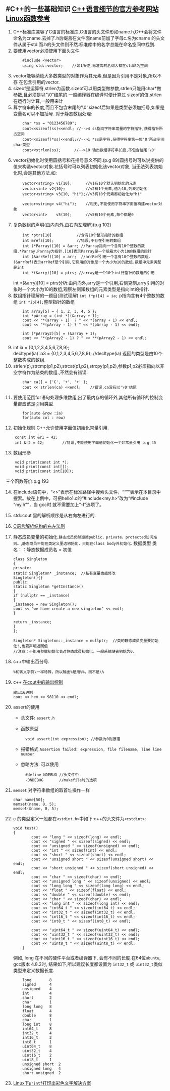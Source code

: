 #C++的一些基础知识
 [C++语言细节的官方参考网站](http://www.cplusplus.com/reference/cctype/)  
 [Linux函数参考](http://linux.die.net/man/3/pthread_join)
[]()
- 

1. C++标准库兼容了C语言的标准库,C语言的头文件形如name.h,C++会将文件命名为cname.去掉了.h后缀且在文件面name前加了字母c.名为cname	的头文件从属于std.而.h的头文件则不然.标准库中的名字总能在命名空间中找到.
2. 要使用vector必须使用下面头文件
    ```
        #include <vector>
        using std::vector;    //如1所述,标准库的名词大都在std命名空间
    ```
3. vector能容纳绝大多数类型的对象作为其元素,但是因为引用不是对象,所以不存      在包含引用的vector.
4. sizeof是运算符,strlen为函数.sizeof可以用类型做参数,strlen只能用char*做参数,且必须是以"\0"结尾的.一般编译器在编译时便计算过	sizeof的值.strlen在运行时计算,一般用来计
5. 算字符串的长度,而且不包含末尾的'\0'.sizeof后如果是类型必须加括号,如果是变量名可以不加括号.
	对于静态数组处理:
	```
	    char *ss = "0123456789";
	    cout<<sizeof(ss)<<endl; //-->4 ss指向字符串常量的字符指针,获得指针所占空间
	    cout<<sizeof(*ss)<<endl;//-->1 *ss是字符.获得字符串第一位'0'所占空间char类型
	    cout<<strlen(ss);      //-->10 输出数组字符串长度,不包含结尾'\0'
	```
6. vector初始化时使用圆括号和花括号意义不同.(p.g 89)圆括号时可以说提供的值来构造vector对象.花括号时可以列表初始化该vector对象,	当无法列表初始化时,会是其他方法.如:
	```
	    vector<string> v1{10};      //v1有10个默认初始化的元素
	    vector<int> v2{10};         //v2有1个元素,值为10,列表初始化
	    vector<string> v3{10, "hi"};//v3有10个元素都初始化为"hi"
	
	    vector<string> v4("hi");    //粗无,不能使用字符串字面值构建vector对象
	    vector<int>    v5(10);      //v5有10个元素,每个都是0
	```
7. 复杂数组的声明(由内向外,由右向左理解)(p.g 102)
	```
	    int *ptrs[10]           //含有10个整形指针的数组
	    int &refs[10];          //错误,不存在引用的数组
	    int (*Parray)[10] = &arr; //Parray指向一个含有10个整数的数组.*Parray,Parray为指针.[10]表示Parray是一个纸箱大小为10的数组的指针
	    int (&arrRef)[10] = arr;  //arrRef引用一个含有10个整数的数组.(&arrRef)表示arrRef是个引用,它引用的对象是一个大小为10的数组.数组中元素类型是int
	    int *(&arry)[10] = ptrs; //array是一个10个int行指针的数组的引用
	```
    int *(&arry)[10] = ptrs分析:由内向外,arry是一个引用,右侧克制,arry引用的对象时一个大小为10的数组,观察左侧知数组的元素类型是指向int的指针.
8. 数组指针理解的一题目(测试理解)
    `int (*p)[4] = ia;` p指向含有4个整数的数组
    `int *ip[4];`整型指针的数组
	```
	    int array[5] = { 1, 2, 3, 4, 5 };
	    int *pArray = (int *)(&array + 1);
	    cout << "*(array + 1)  ? " << *(array + 1) << endl;
	    cout << "*(pArray - 1) ? " << *(pArray - 1) << endl;
	
	    int (*pArray2)[5] = (&array + 1);
	    cout << "*(pArray2 - 1) ? " << **(pArray2 - 1) << endl;
	```
9.  int ia = {0,1,2,3,4,5,6,7,8,9};  
	decltype(ia) ia3 = {0,1,2,3,4,5,6,7,8,9};
	//decltype(ia) 返回的类型是由10个整数构成的数组.  
10. strlen(p),strcmp(p1,p2),strcat(p1,p2),strcpy(p1,p2),参数p1,p2必须指向以非空字符作为结束的数组.,不然会有错误.
	```
		char ca[] = {'C', '+', '+' };
		cout << strlen(ca) <<endl;    //错误,ca没有以'\0'结尾
	```
11. 要使用范围for语句处理多维数组,出了最内存的循环外,其他所有循环的控制变量都应该是引用类型.
    ```
        for(auto &row :ia)
        for(auto col : row)
    ```
12. 初始化规则.C++允许使用字面值初始化常量引用.
```
    const int &r1 = 42;
    int &r2 = 42;        //错误,不能使用字面值初始化一个非常量引用 p.g 45
```	
13. 数组形参
```
    void print(const int *);
    void print(const int[]);
    void print(const int[10]);
```
三个函数等价.p.g 193

14. 在include语句中，“<>”表示在标准路径中搜索头文件，““””表示在本目录中搜索。故在上例中，可把hello1.c的“#include<my.h>”改为“#include “my.h””，当 gcc时 就不需要加上“-I”选项了。
15. std::cout 里的解析顺序是从右向左进行的.
16. [C语言解析结构的右左法则](http://www.cnblogs.com/ficow/p/5282066.html)
17. 静态成员变量的初始化.`静态成员仍然遵循public，private，protected访问准则。`,`静态成员不能在类定义里边初始化，只能在class body外初始化`.
数据类型 类名：：静态数据成员名 = 初值


		class Singleton
		{
		private:
		static Singleton* _instance;  //私有变量也能修改
		Singleton(){}
		public:
		static Singleton *getInstance()
		{
		if (nullptr == _instance)
		{
		_instance = new Singleton();
		cout << "we have create a new singleton" << endl;
		}
	
		return _instance;
		}
		};
	
		Singleton* Singleton::_instance = nullptr;  //类的静态成员变量要初始化!,也要声明返回值
		//注意：不能用参数初始化表对静态成员初始化。一般系统缺省初始为0.

18. c++中输出百分号.

		%和转义字符\一样特殊，所以输出%是用%%，而不是\%

19. c++ [在cout中的输出控制](http://www.cnblogs.com/lucyjiayou/archive/2012/01/04/2312225.html)
		
		输出16进制
		cout << hex << 98110 << endl;

20. assert的使用
	- 头文件: `assert.h`
	- 函数原型

			void assert(int expression); //参数为0则报错

	- 报错格式 `Assertion failed: expression, file filename, line line number `
	- 忽略方法: 可以使用

			#define NDEBUG //头文件中
			-DNDEBUG	   //makefile时的选项
21. `memset` 对字符串数组的取首址操作一样 

		char name[50];
		memset(name, 0, 5);
		memset(&name, 0, 5);

22. c 的类型定义一般都在`<stdint.h>`中如下:c++的头文件为`<cstdint>`:

		void test()
        {
                cout << "long " << sizeof(long) << endl;
                cout << "signed " << sizeof(signed) << endl;
                cout << "unsigned " << sizeof(unsigned) << endl;
                cout << "int " << sizeof(int) << endl;
                cout << "short " << sizeof(short) << endl;
                cout << "unsigned short " << sizeof(unsigned short) << endl;
                cout << "short unsigned " << sizeof(short unsigned) << endl;
                cout << "char " << sizeof(char) << endl;
                cout << "unsigned long " << sizeof(unsigned) << endl;
                cout << "long long " << sizeof(long long) << endl;
                cout << "float " << sizeof(float) << endl;
                cout << "double " << sizeof(double) << endl;
                cout << "char " << sizeof(char) << endl;
                cout << "long int " << sizeof(long int) << endl;
                cout << "int64_t " << sizeof(int64_t) << endl;
                cout << "int32_t " << sizeof(int32_t) << endl;
                cout << "int16_t " << sizeof(int16_t) << endl;
                cout << "int8_t " << sizeof(int8_t) << endl;

                cout << "uint64_t " << sizeof(uint64_t) << endl;
                cout << "uint32_t " << sizeof(uint32_t) << endl;
                cout << "uint16_t " << sizeof(uint16_t) << endl;
                cout << "uint8_t " << sizeof(uint8_t) << endl;
            }

	例如, long 在不同的硬件平台或者编译器下, 会有不同的长度.在64位`ubuntu`, gcc版本 4.8.2时, 结果如下,所以建议长度都设置为 `int32_t` 或 `uint32_t`类似类型来定义数据长度.

			long 		8
			signed 		4
			unsigned 	4
			int 		4
			short 		2			
			char 		1			
			long long 	8
			float 		4
			double 		8
			char 		1
			long int 	8
			int64_t 	8
			int32_t 	4
			int16_t 	2
			int8_t 		1
			uint64_t 	8
			uint32_t 	4
			uint16_t 	2
			uint8_t 	1
			unsigned short  2
			unsigned long   4
			short unsigned  2
            
23. [Linux下`printf`打印出彩色文字解决方案](http://nulls.cc/linux-printf-color.html)



			
